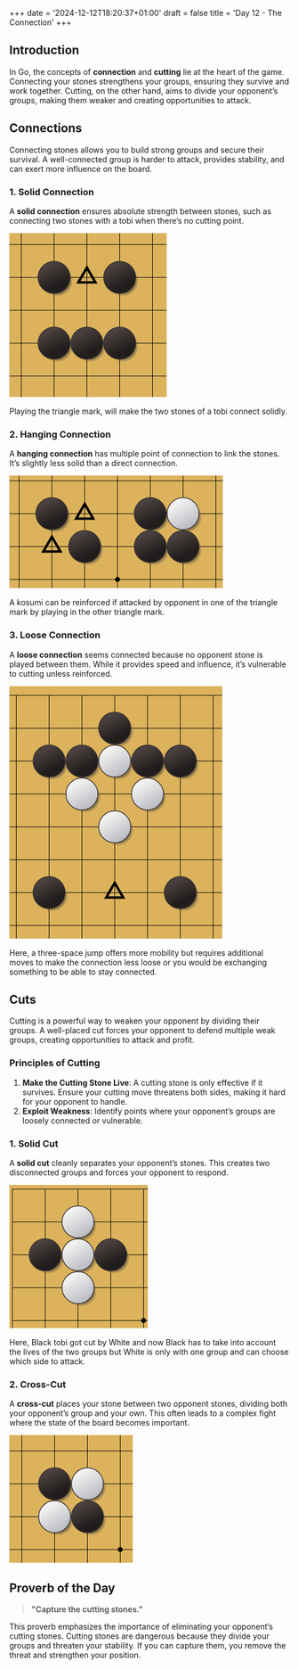+++
date = '2024-12-12T18:20:37+01:00'
draft = false
title = 'Day 12 - The Connection'
+++
## Introduction

In Go, the concepts of **connection** and **cutting** lie at the heart of the game. Connecting your stones strengthens your groups, ensuring they survive and work together. Cutting, on the other hand, aims to divide your opponent’s groups, making them weaker and creating opportunities to attack.

## **Connections**

Connecting stones allows you to build strong groups and secure their survival. A well-connected group is harder to attack, provides stability, and can exert more influence on the board.

### **1. Solid Connection**

A **solid connection** ensures absolute strength between stones, such as connecting two stones with a tobi when there’s no cutting point.

![day12_solidconnect](/images/day12_solidconnect.png)

Playing the triangle mark, will make the two stones of a tobi connect solidly.

### **2. Hanging Connection**

A **hanging connection** has multiple point of connection to link the stones. It’s slightly less solid than a direct connection.

![day12_hangingconnect](/images/day12_hangingconnect.png)

A kosumi can be reinforced if attacked by opponent in one of the triangle mark by playing in the other triangle mark.

### **3. Loose Connection**

A **loose connection** seems connected because no opponent stone is played between them. While it provides speed and influence, it’s vulnerable to cutting unless reinforced.

![day12_looseconnect](/images/day12_looseconnect.png)

Here, a three-space jump offers more mobility but requires additional moves to make the connection less loose or you would be exchanging something to be able to stay connected.

## **Cuts**

Cutting is a powerful way to weaken your opponent by dividing their groups. A well-placed cut forces your opponent to defend multiple weak groups, creating opportunities to attack and profit.

### **Principles of Cutting**

1. **Make the Cutting Stone Live**: A cutting stone is only effective if it survives. Ensure your cutting move threatens both sides, making it hard for your opponent to handle.
2. **Exploit Weakness**: Identify points where your opponent’s groups are loosely connected or vulnerable.

### **1. Solid Cut**

A **solid cut** cleanly separates your opponent’s stones. This creates two disconnected groups and forces your opponent to respond.

![day12_solidcut](/images/day12_solidcut.png)

Here, Black tobi got cut by White and now Black has to take into account the lives of the two groups but White is only with one group and can choose which side to attack.

### **2. Cross-Cut**

A **cross-cut** places your stone between two opponent stones, dividing both your opponent’s group and your own. This often leads to a complex fight where the state of the board becomes important.

![day12_crosscut](/images/day12_crosscut.png)

## Proverb of the Day

> **"Capture the cutting stones."**

This proverb emphasizes the importance of eliminating your opponent’s cutting stones. Cutting stones are dangerous because they divide your groups and threaten your stability. If you can capture them, you remove the threat and strengthen your position.

